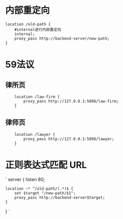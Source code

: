 # 内部重定向
    location /old-path {
        #internal进行内部重定向
        internal;
        proxy_pass http://backend-server/new-path;
    }
# 59法议
## 律所页
```
    location /law-firm { 
        proxy_pass http://127.0.0.1:5898/law-firm;
    }
```
## 律师页
```
    location /lawyer { 
        proxy_pass http://127.0.0.1:5898/lawyer;
    }
```

# 正则表达式匹配 URL
` 
server {
    listen 80;

    location ~* ^/old-path/(.*)$ {
        set $target "/new-path/$1";
        proxy_pass http://backend-server$target;
    }
}
`
